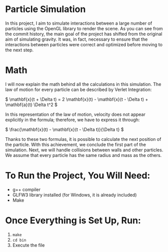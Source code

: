# Particle Simulation

In this project, I aim to simulate interactions between a large number of particles using the OpenGL library to render the scene. As you can see from the commit history, the main goal of the project has shifted from the original aim of simulating gravity. It was, in fact, necessary to ensure that the interactions between particles were correct and optimized before moving to the next step.

# Math

I will now explain the math behind all the calculations in this simulation. The law of motion for every particle can be described by Verlet Integration:

$
\mathbf{x}(t + \Delta t) = 2 \mathbf{x}(t) - \mathbf{x}(t - \Delta t) + \mathbf{a}(t) \Delta t^2
$

In this representation of the law of motion, velocity does not appear explicitly in the formula; therefore, we have to express it through:

$
\frac{\mathbf{x}(t) - \mathbf{x}(t - \Delta t)}{\Delta t}
$

Thanks to these two formulas, it is possible to calculate the next position of the particle. With this achievement, we conclude the first part of the simulation. Next, we will handle collisions between walls and other particles. We assume that every particle has the same radius and mass as the others.

# To Run the Project, You Will Need:

- g++ compiler
- GLFW3 library installed (for Windows, it is already included)
- Make

# Once Everything is Set Up, Run:

1. `make`
2. `cd bin`
3. Execute the file
